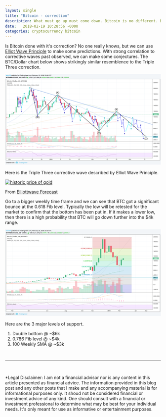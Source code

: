 ```yaml
---
layout: single
title: "Bitcoin - correction"
description: What must go up must come down. Bitcoin is no different. But bitcoin isn't dead. It is gearing up for another stage of adoption.
date:   2018-02-19 10:28:56 -0000
categories: cryptocurrency bitcoin
---
```


Is Bitcoin done with it's correction? No one really knows, but we can use [Elliot Wave Principle][2] to make some predictions. With strong correlation to corrective waves past observed, we can make some conjectures. The BTC/Dollar chart below shows strikingly similar resemblence to the Triple Three correction.

![b](/assets/images/bitcoin-correction-micro-2018-02-19.png)

Here is the Triple Three corrective wave described by Elliot Wave Principle.

[![historic price of gold](https://elliottwave-forecast.com/wp-content/uploads/2017/01/Triple-Three.jpg)][1]

From [Elliottwave Forecast][1]

Go to a bigger weekly time frame and we can see that BTC got a significant bounce at the 0.618 Fib level. Typically the low will be retested for the market to confirm that the bottom has been put in. If it makes a lower low, then there is a high probability that BTC will go down further into the $4k range.

![a](/assets/images/bitcoin-correction-2018-02-19.png)

Here are the 3 major levels of support.

1. Double bottom @ ~$6k
2. 0.786 Fib level @ ~$4k
3. 100 Weekly SMA @ ~$3k

<br/>

---

<br/>

*Legal Disclaimer: I am not a financial advisor nor is any content in this article presented as financial advice. The information provided in this blog post and any other posts that I make and any accompanying material is for informational purposes only. It shoud not be considered financial or investment advice of any kind. One should consult with a financial or investment professional to determine what may be best for your individual needs. It's only meant for use as informative or entertainment purposes.


[1]: https://elliottwave-forecast.com/elliott-wave-theory/#triple-three
[2]: https://en.wikipedia.org/wiki/Elliott_wave_principle
